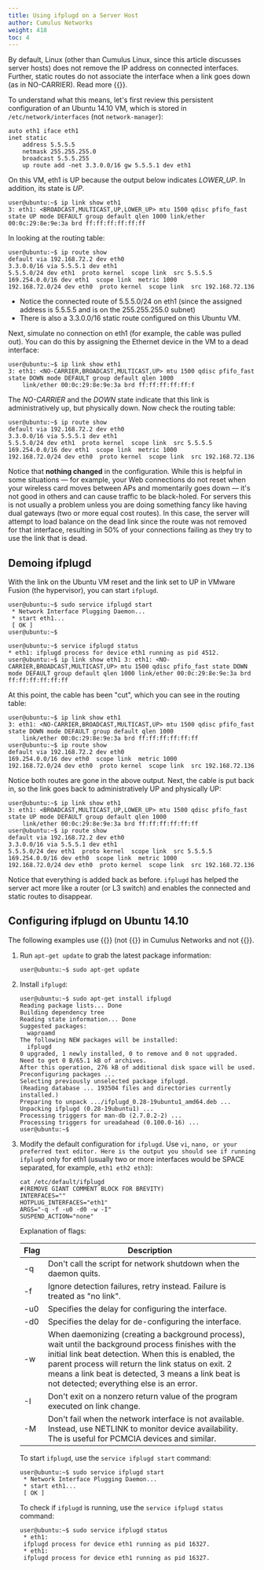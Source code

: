 ```yaml
---
title: Using ifplugd on a Server Host
author: Cumulus Networks
weight: 418
toc: 4
---
```


By default, Linux (other than Cumulus Linux, since this article discusses server hosts) does not remove the IP address on connected interfaces. Further, static routes do not associate the interface when a link goes down (as in NO-CARRIER). Read more {{<link url="Monitor-Interface-Administrative-State-and-Physical-State-on-Cumulus-Linux" text="about determining the administrative/physical state on Linux">}}.

To understand what this means, let's first review this persistent configuration of an Ubuntu 14.10 VM, which is stored in `/etc/network/interfaces` (not `network-manager`):

    auto eth1 iface eth1
    inet static 
        address 5.5.5.5 
        netmask 255.255.255.0 
        broadcast 5.5.5.255 
        up route add -net 3.3.0.0/16 gw 5.5.5.1 dev eth1

On this VM, eth1 is UP because the output below indicates *LOWER\_UP*. In addition, its state is *UP*.

    user@ubuntu:~$ ip link show eth1
    3: eth1: <BROADCAST,MULTICAST,UP,LOWER_UP> mtu 1500 qdisc pfifo_fast state UP mode DEFAULT group default qlen 1000 link/ether 00:0c:29:8e:9e:3a brd ff:ff:ff:ff:ff:ff

In looking at the routing table:

    user@ubuntu:~$ ip route show
    default via 192.168.72.2 dev eth0
    3.3.0.0/16 via 5.5.5.1 dev eth1
    5.5.5.0/24 dev eth1  proto kernel  scope link  src 5.5.5.5
    169.254.0.0/16 dev eth1  scope link  metric 1000
    192.168.72.0/24 dev eth0  proto kernel  scope link  src 192.168.72.136

- Notice the connected route of 5.5.5.0/24 on eth1 (since the assigned address is 5.5.5.5 and is on the 255.255.255.0 subnet)
- There is also a 3.3.0.0/16 static route configured on this Ubuntu VM.

Next, simulate no connection on eth1 (for example, the cable was pulled out). You can do this by assigning the Ethernet device in the VM to a dead interface:

    user@ubuntu:~$ ip link show eth1
    3: eth1: <NO-CARRIER,BROADCAST,MULTICAST,UP> mtu 1500 qdisc pfifo_fast state DOWN mode DEFAULT group default qlen 1000
        link/ether 00:0c:29:8e:9e:3a brd ff:ff:ff:ff:ff:f

The *NO-CARRIER* and the *DOWN* state indicate that this link is administratively up, but physically down. Now check the routing table:

    user@ubuntu:~$ ip route show
    default via 192.168.72.2 dev eth0
    3.3.0.0/16 via 5.5.5.1 dev eth1
    5.5.5.0/24 dev eth1  proto kernel  scope link  src 5.5.5.5
    169.254.0.0/16 dev eth1  scope link  metric 1000
    192.168.72.0/24 dev eth0  proto kernel  scope link  src 192.168.72.136

Notice that **nothing changed** in the configuration. While this is helpful in some situations &mdash; for example, your Web connections do not reset when your wireless card moves between APs and momentarily goes down &mdash; it's not good in others and can cause traffic to be black-holed. For servers this is not usually a problem unless you are doing something fancy like having dual gateways (two or more equal cost routes). In this case, the server will attempt to load balance on the dead link since the route was not removed for that interface, resulting in 50% of your connections failing as they try to use the link that is dead.

## Demoing ifplugd

With the link on the Ubuntu VM reset and the link set to UP in VMware Fusion (the hypervisor), you can start `ifplugd`.

    user@ubuntu:~$ sudo service ifplugd start
     * Network Interface Plugging Daemon...                                          
     * start eth1...                                                         
     [ OK ] 
    user@ubuntu:~$                                               
    
    user@ubuntu:~$ service ifplugd status 
    * eth1: ifplugd process for device eth1 running as pid 4512. 
    user@ubuntu:~$ ip link show eth1 3: eth1: <NO-CARRIER,BROADCAST,MULTICAST,UP> mtu 1500 qdisc pfifo_fast state DOWN mode DEFAULT group default qlen 1000 link/ether 00:0c:29:8e:9e:3a brd ff:ff:ff:ff:ff:ff

At this point, the cable has been "cut", which you can see in the routing table:

    user@ubuntu:~$ ip link show eth1
    3: eth1: <NO-CARRIER,BROADCAST,MULTICAST,UP> mtu 1500 qdisc pfifo_fast state DOWN mode DEFAULT group default qlen 1000
        link/ether 00:0c:29:8e:9e:3a brd ff:ff:ff:ff:ff:ff
    user@ubuntu:~$ ip route show
    default via 192.168.72.2 dev eth0
    169.254.0.0/16 dev eth0  scope link  metric 1000
    192.168.72.0/24 dev eth0  proto kernel  scope link  src 192.168.72.136

Notice both routes are gone in the above output. Next, the cable is put back in, so the link goes back to administratively UP and physically UP:

    user@ubuntu:~$ ip link show eth1
    3: eth1: <BROADCAST,MULTICAST,UP,LOWER_UP> mtu 1500 qdisc pfifo_fast state UP mode DEFAULT group default qlen 1000
        link/ether 00:0c:29:8e:9e:3a brd ff:ff:ff:ff:ff:ff
    user@ubuntu:~$ ip route show
    default via 192.168.72.2 dev eth0
    3.3.0.0/16 via 5.5.5.1 dev eth1
    5.5.5.0/24 dev eth1  proto kernel  scope link  src 5.5.5.5
    169.254.0.0/16 dev eth0  scope link  metric 1000
    192.168.72.0/24 dev eth0  proto kernel  scope link  src 192.168.72.136

Notice that everything is added back as before. `ifplugd` has helped the server act more like a router (or L3 switch) and enables the connected and static routes to disappear.

## Configuring ifplugd on Ubuntu 14.10

The following examples use {{<exlink url="https://launchpad.net/ubuntu/+source/ifupdown" text="ifupdown">}} (not {{<exlink url="https://github.com/CumulusNetworks/ifupdown2" text="ifupdown2">}} in Cumulus Networks and not {{<exlink url="https://wiki.debian.org/NetworkManager" text="network-manager">}}.

1.  Run `apt-get update` to grab the latest package information:  

        user@ubuntu:~$ sudo apt-get update

2.  Install `ifplugd`:  

        user@ubuntu:~$ sudo apt-get install ifplugd
        Reading package lists... Done
        Building dependency tree       
        Reading state information... Done
        Suggested packages:
          waproamd
        The following NEW packages will be installed:
          ifplugd
        0 upgraded, 1 newly installed, 0 to remove and 0 not upgraded.
        Need to get 0 B/65.1 kB of archives.
        After this operation, 276 kB of additional disk space will be used.
        Preconfiguring packages ...
        Selecting previously unselected package ifplugd.
        (Reading database ... 193504 files and directories currently installed.)
        Preparing to unpack .../ifplugd_0.28-19ubuntu1_amd64.deb ...
        Unpacking ifplugd (0.28-19ubuntu1) ...
        Processing triggers for man-db (2.7.0.2-2) ...
        Processing triggers for ureadahead (0.100.0-16) ...
        user@ubuntu:~$

3.  Modify the default configuration for `ifplugd`. Use `vi`, `nano, or your preferred text editor. Here is the output you should see if running ifplugd` only for eth1 (usually two or more interfaces would be SPACE separated, for example, `eth1 eth2 eth3`):

        cat /etc/default/ifplugd
        #(REMOVE GIANT COMMENT BLOCK FOR BREVITY)
        INTERFACES=""
        HOTPLUG_INTERFACES="eth1"
        ARGS="-q -f -u0 -d0 -w -I"
        SUSPEND_ACTION="none"

    Explanation of flags:

    | Flag | Description |
    | ---- | ----------- |
    | \-q  | Don't call the script for network shutdown when the daemon quits. |
    | \-f  | Ignore detection failures, retry instead. Failure is treated as "no link".  |
    | \-u0 | Specifies the delay for configuring the interface. |
    | \-d0 | Specifies the delay for de-configuring the interface. |
    | \-w  | When daemonizing (creating a background process), wait until the background process finishes with the initial link beat detection. When this is enabled, the parent process will return the link status on exit. 2 means a link beat is detected, 3 means a link beat is not detected; everything else is an error. |
    | \-I  | Don't exit on a nonzero return value of the program executed on link change.  |
    | \-M  | Don't fail when the network interface is not available. Instead, use NETLINK to monitor device availability. The is useful for PCMCIA devices and similar. |

    To start `ifplugd`, use the `service ifplugd start` command:

        user@ubuntu:~$ sudo service ifplugd start
         * Network Interface Plugging Daemon...                                          
         * start eth1...                                                         
         [ OK ] 

    To check if `ifplugd` is running, use the `service ifplugd status` command:

        user@ubuntu:~$ sudo service ifplugd status
         * eth1:                                                                        
         ifplugd process for device eth1 running as pid 16327.
         * eth1:                                                                        
         ifplugd process for device eth1 running as pid 16327.
